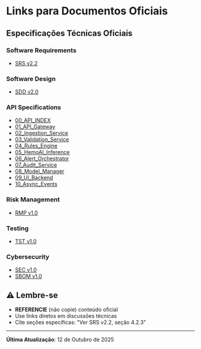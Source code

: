 # Links para Documentos Oficiais

## Especificações Técnicas Oficiais

### Software Requirements
- [SRS v2.2](../../AUTHORITATIVE_BASELINE/02_CONTROLES_DESIGN/SRS/SRS-001_Software_Requirements_v2.2_AUTHORITATIVE_20251008.md)

### Software Design  
- [SDD v2.0](../../AUTHORITATIVE_BASELINE/02_CONTROLES_DESIGN/SDD/SDD-001_Software_Design_v2.0_AUTHORITATIVE_20251008.md)

### API Specifications
- [00_API_INDEX](../../AUTHORITATIVE_BASELINE/02_CONTROLES_DESIGN/API_SPECS/00_API_INDEX.md)
- [01_API_Gateway](../../AUTHORITATIVE_BASELINE/02_CONTROLES_DESIGN/API_SPECS/01_API_Gateway_OpenAPI_v1.0.yaml)
- [02_Ingestion_Service](../../AUTHORITATIVE_BASELINE/02_CONTROLES_DESIGN/API_SPECS/02_Ingestion_Service_OpenAPI_v1.0.yaml)
- [03_Validation_Service](../../AUTHORITATIVE_BASELINE/02_CONTROLES_DESIGN/API_SPECS/03_Validation_Service_OpenAPI_v1.0.yaml)
- [04_Rules_Engine](../../AUTHORITATIVE_BASELINE/02_CONTROLES_DESIGN/API_SPECS/04_Rules_Engine_OpenAPI_v1.0.yaml)
- [05_HemoAI_Inference](../../AUTHORITATIVE_BASELINE/02_CONTROLES_DESIGN/API_SPECS/05_HemoAI_Inference_OpenAPI_v1.0.yaml)
- [06_Alert_Orchestrator](../../AUTHORITATIVE_BASELINE/02_CONTROLES_DESIGN/API_SPECS/06_Alert_Orchestrator_OpenAPI_v1.0.yaml)
- [07_Audit_Service](../../AUTHORITATIVE_BASELINE/02_CONTROLES_DESIGN/API_SPECS/07_Audit_Service_OpenAPI_v1.0.yaml)
- [08_Model_Manager](../../AUTHORITATIVE_BASELINE/02_CONTROLES_DESIGN/API_SPECS/08_Model_Manager_OpenAPI_v1.0.yaml)
- [09_UI_Backend](../../AUTHORITATIVE_BASELINE/02_CONTROLES_DESIGN/API_SPECS/09_UI_Backend_OpenAPI_v1.0.yaml)
- [10_Async_Events](../../AUTHORITATIVE_BASELINE/02_CONTROLES_DESIGN/API_SPECS/10_Async_Events_AsyncAPI_v1.0.yaml)

### Risk Management
- [RMP v1.0](../../AUTHORITATIVE_BASELINE/03_GESTAO_RISCO/RMP/RMP-001_Risk_Management_Plan_v1.0_OFICIAL.md)

### Testing
- [TST v1.0](../../AUTHORITATIVE_BASELINE/04_VERIFICACAO_VALIDACAO/TST/TST-001_Test_Specification_v1.0_OFICIAL.md)

### Cybersecurity
- [SEC v1.0](../../AUTHORITATIVE_BASELINE/09_CYBERSECURITY/SEC/SEC-001_Cybersecurity_v1.0_OFICIAL.md)
- [SBOM v1.0](../../AUTHORITATIVE_BASELINE/09_CYBERSECURITY/SEC/SBOM_HemoDoctor_v1.0.0.json)

## ⚠️ Lembre-se
- **REFERENCIE** (não copie) conteúdo oficial
- Use links diretos em discussões técnicas
- Cite seções específicas: "Ver SRS v2.2, seção 4.2.3"

---
**Última Atualização**: 12 de Outubro de 2025

